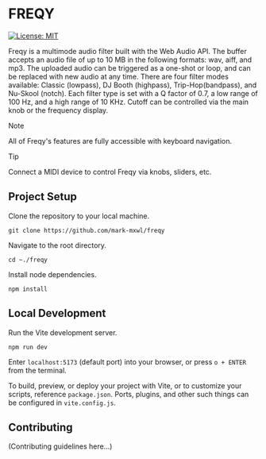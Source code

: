 # FREQY

[![License: MIT](https://img.shields.io/badge/License-MIT-yellow.svg)](https://opensource.org/licenses/MIT)

Freqy is a multimode audio filter built with the Web Audio API. The buffer accepts an audio file of up to 10 MB in the following formats: wav, aiff, and mp3. The uploaded audio can be triggered as a one-shot or loop, and can be replaced with new audio at any time. There are four filter modes available: Classic (lowpass), DJ Booth (highpass), Trip-Hop(bandpass), and Nu-Skool (notch). Each filter type is set with a Q factor of 0.7, a low range of 100 Hz, and a high range of 10 KHz. Cutoff can be controlled via the main knob or the frequency display.

> [!NOTE]
> All of Freqy's features are fully accessible with keyboard navigation.

> [!TIP]
> Connect a MIDI device to control Freqy via knobs, sliders, etc.

## Project Setup

Clone the repository to your local machine.

```
git clone https://github.com/mark-mxwl/freqy
```

Navigate to the root directory.

```
cd ~./freqy
```

Install node dependencies.

```
npm install
```

## Local Development

Run the Vite development server.

```
npm run dev
```

Enter `localhost:5173` (default port) into your browser, or press `o + ENTER` from the terminal.

To build, preview, or deploy your project with Vite, or to customize your scripts, reference `package.json`. Ports, plugins, and other such things can be configured in `vite.config.js`.

## Contributing

(Contributing guidelines here...)
